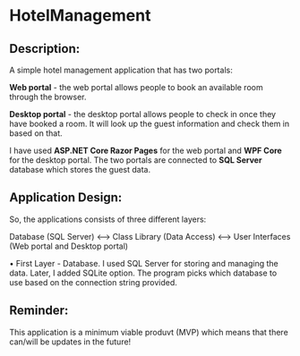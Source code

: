# HotelManagement
## Description: 
A simple hotel management application that has two portals:

**Web portal** - the web portal allows people to book an available room through the browser. 

**Desktop portal** - the desktop portal allows people to check in once they have booked a room. It will look up the guest information and check them in based on that. 

I have used **ASP.NET Core Razor Pages** for the web portal and **WPF Core** for the desktop portal. The two portals are connected to **SQL Server** database which stores the guest data. 

## Application Design:
So, the applications consists of three different layers:

Database (SQL Server) <-->  Class Library (Data Access) <--> User Interfaces (Web portal and Desktop portal) 

• First Layer - Database. I used SQL Server for storing and managing the data. Later, I added SQLite option. The program picks which database to use based on the connection string provided.


## Reminder: 
This application is a minimum viable produvt (MVP) which means that there can/will be updates in the future! 
